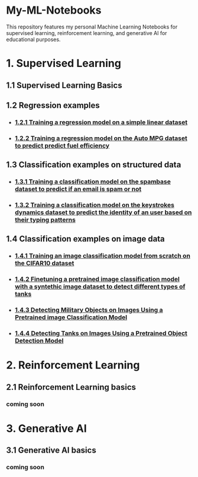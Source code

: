# My-ML-Notebooks
This repository features my personal Machine Learning Notebooks for supervised learning, reinforcement learning, and generative AI for educational purposes. 

# 1. Supervised Learning

## 1.1 Supervised Learning Basics

## 1.2 Regression examples
* ### [1.2.1 Training a regression model on a simple linear dataset](https://github.com/UgurUysal86/)
* ### [1.2.2 Training a regression model on the Auto MPG dataset to predict predict fuel efficiency](https://github.com/UgurUysal86/My-ML-Notebooks/tree/main/regression-example-2/)

## 1.3 Classification examples on structured data
* ### [1.3.1 Training a classification model on the spambase dataset to predict if an email is spam or not](https://github.com/UgurUysal86/)
* ### [1.3.2 Training a classification model on the keystrokes dynamics dataset to predict the identity of an user based on their typing patterns](https://github.com/UgurUysal86/)

## 1.4 Classification examples on image data
* ### [1.4.1 Training an image classification model from scratch on the CIFAR10 dataset](https://github.com/UgurUysal86/)
* ### [1.4.2 Finetuning a pretrained image classification model with a syntethic image dataset to detect different types of tanks](https://github.com/UgurUysal86/)
* ### [1.4.3 Detecting Military Objects on Images Using a Pretrained image Classification Model](https://github.com/UgurUysal86/)
* ### [1.4.4 Detecting Tanks on Images Using a Pretrained Object Detection Model](https://github.com/UgurUysal86/)


# 2. Reinforcement Learning
## 2.1 Reinforcement Learning basics
### coming soon


# 3. Generative AI
## 3.1 Generative AI basics
### coming soon
